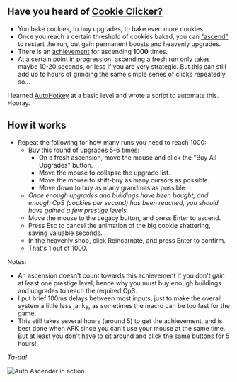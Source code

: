## Have you heard of [Cookie Clicker?](https://store.steampowered.com/app/1454400/Cookie_Clicker/)

- You bake cookies, to buy upgrades, to bake even more cookies.
- Once you reach a certain threshold of cookies baked, you can ["ascend"](https://cookieclicker.fandom.com/wiki/Ascension) to restart the run, but gain permanent boosts and heavenly upgrades.
- There is an [achievement](https://cookieclicker.fandom.com/wiki/Endless_cycle) for ascending **1000** times.
- At a certain point in progression, ascending a fresh run only takes maybe 10-20 seconds, or less if you are very strategic. But this can still add up to hours of grinding the same simple series of clicks repeatedly, so...

I learned [AutoHotkey](https://www.autohotkey.com/docs/v2/) at a basic level and wrote a script to automate this. Hooray.

## How it works
- Repeat the following for how many runs you need to reach 1000:
    - Buy this round of upgrades 5-6 times:
        - On a fresh ascension, move the mouse and click the "Buy All Upgrades" button.
        - Move the mouse to collapse the upgrade list.
        - Move the mouse to shift-buy as many cursors as possible.
        - Move down to buy as many grandmas as possible.
    - *Once enough upgrades and buildings have been bought, and enough CpS (cookies per second) has been reached, you should have gained a few prestige levels.*
    - Move the mouse to the Legacy button, and press Enter to ascend.
    - Press Esc to cancel the animation of the big cookie shattering, saving valuable seconds.
    - In the heavenly shop, click Reincarnate, and press Enter to confirm.
    - That's 1 out of 1000.

Notes:
- An ascension doesn't count towards this achievement if you don't gain at least one prestige level, hence why you must buy enough buildings and upgrades to reach the required CpS.
- I put brief 100ms delays between most inputs, just to make the overall system a little less janky, as sometimes the macro can be too fast for the game.
- This still takes several hours (around 5) to get the achievement, and is best done when AFK since you can't use your mouse at the same time. But at least you don't have to sit around and click the same buttons for 5 hours!

*Ta-da!*

![Auto Ascender in action.](https://github.com/NicholasR32/AutoAscender/blob/main/imgs/autoascender.gif)